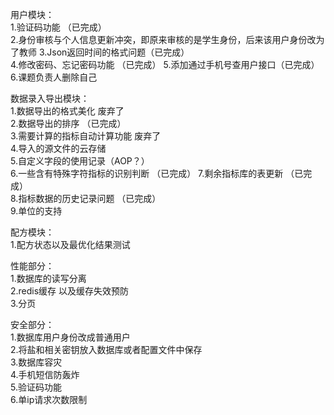 用户模块：  
1.验证码功能  （已完成）  
2.身份审核与个人信息更新冲突，即原来审核的是学生身份，后来该用户身份改为了教师
3.Json返回时间的格式问题（已完成）  
4.修改密码、忘记密码功能  （已完成）
5.添加通过手机号查用户接口（已完成）  
6.课题负责人删除自己  


数据录入导出模块：  
1.数据导出的格式美化  废弃了  
2.数据导出的排序  （已完成）  
3.需要计算的指标自动计算功能  废弃了  
4.导入的源文件的云存储   
5.自定义字段的使用记录（AOP？）  
6.一些含有特殊字符指标的识别判断  （已完成） 
7.剩余指标库的表更新  （已完成）  
8.指标数据的历史记录问题  （已完成）  
9.单位的支持  

配方模块：  
1.配方状态以及最优化结果测试

性能部分：  
1.数据库的读写分离  
2.redis缓存 以及缓存失效预防  
3.分页  
  
安全部分：  
1.数据库用户身份改成普通用户  
2.将盐和相关密钥放入数据库或者配置文件中保存  
3.数据库容灾   
4.手机短信防轰炸  
5.验证码功能  
6.单ip请求次数限制


